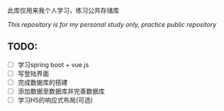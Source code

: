 此库仅用来我个人学习，练习公共存储库

*This repository is for my personal study only, practice public repository*



## TODO:

- [ ] 学习spring boot + vue.js
- [ ] 写登陆界面
- [ ] 完成数据库的搭建
- [ ] 添加数据至数据库并完善数据库
- [ ] 学习H5的响应式布局(可选)

